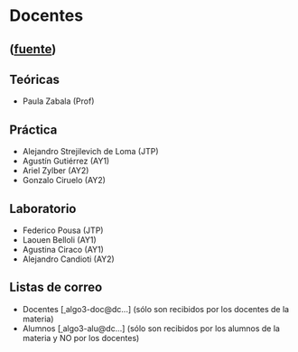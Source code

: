 # Docentes
([fuente](https://campus.exactas.uba.ar/course/view.php?id=992&section=2))
---
## Teóricas

  - Paula Zabala (Prof) 

## Práctica

  - Alejandro Strejilevich de Loma (JTP) 
  - Agustín Gutiérrez (AY1)
  - Ariel Zylber (AY2) 
  - Gonzalo Ciruelo (AY2) 

## Laboratorio

  - Federico Pousa (JTP) 
  - Laouen Belloli (AY1) 
  - Agustina Ciraco (AY1)
  - Alejandro Candioti (AY2) 

## Listas de correo

  - Docentes [[ ](mailto:algo3-docARROBAdc.uba.ar)algo3-doc@dc...] (sólo son recibidos por los docentes de la materia)
  - Alumnos [[ ](mailto:algo3-aluARROBAdc.uba.ar)algo3-alu@dc...] (sólo son recibidos por los alumnos de la materia y NO por los docentes)


